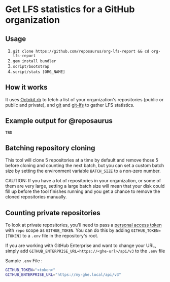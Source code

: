 # Get LFS statistics for a GitHub organization

## Usage

1. `git clone https://github.com/reposaurus/org-lfs-report && cd org-lfs-report`
2. `gem install bundler`
3. `script/bootstrap`
4. `script/stats [ORG_NAME]`

## How it works

It uses [Octokit.rb](https://github.com/octokit/octokit.rb) to fetch a list of your organization's repositories (public or public and private), and [git](https://git-scm.com) and [git-lfs](https://git-lfs.github.com/) to gather LFS statistics.

## Example output for @reposaurus

```
TBD
```

## Batching repository cloning

This tool will clone 5 repositories at a time by default and remove those 5 before
cloning and counting the next batch, but you can set a custom batch size by setting
the environment variable `BATCH_SIZE` to a non-zero number.

CAUTION: If you have a lot of repositories in your organization, or some of them
are very large, setting a large batch size will mean that your disk could fill up
before the tool finishes running and you get a chance to remove the cloned repositories
manually.

## Counting private repositories

To look at private repositories, you'll need to pass a [personal access token](https://github.com/settings/tokens/new) with `repo` scope as `GITHUB_TOKEN`. You can do this by adding `GITHUB_TOKEN=[TOKEN]` to a `.env` file in the repository's root.

If you are working with GitHub Enterprise and want to change your URL, simply add `GITHUB_ENTERPRISE_URL=https://<ghe-url>/api/v3` to the `.env` file


Sample `.env` File :

```bash
GITHUB_TOKEN="<token>"
GITHUB_ENTERPRISE_URL="https://my-ghe.local/api/v3"
```
